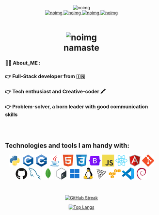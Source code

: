 <div id="header" align="center">
  <img src="https://media.giphy.com/media/RbDKaczqWovIugyJmW/giphy.gif" alt="noimg"  />
</div>

<div id="badges" align="center">
  <a href="https://www.linkedin.com/in/nsafter/">
     <img src="https://img.shields.io/badge/LinkedIn-blue?logo=linkedin&logoColor=white&style=for-the-badge" alt="noimg"  />
     </a>
     <a href="https://www.hackerrank.com/nsharma63205">
      <img src="https://img.shields.io/badge/HackerRank-success?logo=hackerrank&logoColor=white&style=for-the-badge" alt="noimg"  />
      </a>
  <a href="https://leetcode.com/nsharma63205/">
     <img src="https://img.shields.io/badge/Leetcode-red?logo=leetcode&logoColor=white&style=for-the-badge" alt="noimg"  />
  </a>
  <a href="https://auth.geeksforgeeks.org/user/nsharma63205/">
     <img src="https://img.shields.io/badge/Geeksforgeeks-brightgreen?logo=geeksforgeeks&logoColor=white&style=for-the-badge" alt="noimg"  />
  </a>
  
</div>
<div id="viewcount" align="center">
<img src="https://komarev.com/ghpvc/?username=nsafter&style=flat-square&color=blueviolet" alt=""/>
</div>

<h1 align="center">
  <img src="https://media.giphy.com/media/RMZWv7UqikFGIvv6m4/giphy.gif" alt="noimg" width="70px" /><br />
  namaste
 </h1>
 
 ###	:woman_technologist: About_ME :
 ### 	:point_right: Full-Stack developer from :india:
 ###	:point_right: Tech enthusiast and Creative-coder :crayon:
 ### 	:point_right: Problem-solver, a born leader with good communication skills
 <br />
 <br />
 
 <div>
  <h2>Technologies and tools I am handy with:</h2>
  <div align="center">
   <code><img src="https://github.com/devicons/devicon/blob/master/icons/python/python-original.svg" alt="python" width="40" height="40"/></code> 
<code><img src="https://github.com/devicons/devicon/blob/master/icons/c/c-original.svg" alt="C" width="40" height="40"/></code>
<code><img src="https://github.com/devicons/devicon/blob/master/icons/cplusplus/cplusplus-original.svg" alt="C++" width="40" height="40"/></code> 
<code><img src="https://github.com/devicons/devicon/blob/master/icons/java/java-original.svg" alt="Java" width="40" height="40"/></code> 
<code><img src="https://github.com/devicons/devicon/blob/master/icons/html5/html5-original.svg" alt="html5" height="40"/></code> 
<code><img src="https://github.com/devicons/devicon/blob/master/icons/css3/css3-original.svg" alt="css3" height="40"/></code> 
<code><img src="https://github.com/devicons/devicon/blob/master/icons/bootstrap/bootstrap-original.svg" alt="bootstrap" height="40"/></code> 
<code><img src="https://github.com/devicons/devicon/blob/master/icons/javascript/javascript-original.svg" alt="JavaScript" width="40" height="40"/></code> 
<code><img src="https://github.com/devicons/devicon/blob/master/icons/react/react-original.svg" alt="React" width="40" height="40"/></code>
<code><img src="https://github.com/devicons/devicon/blob/master/icons/angularjs/angularjs-original.svg" alt="angular" width="40" height="40"/></code>
<code><img src="https://github.com/devicons/devicon/blob/master/icons/git/git-original.svg" alt="git" width="40" height="40"/></code>
<code><img src="https://github.com/devicons/devicon/blob/master/icons/github/github-original.svg" alt="github" width="40" height="40"/></code>
<code><img src="https://github.com/devicons/devicon/blob/master/icons/mysql/mysql-original.svg" alt="mysql" width="40" height="40"/></code>
<code><img src="https://github.com/devicons/devicon/blob/master/icons/mongodb/mongodb-original.svg" alt="mongo" width="40" height="40"/></code>
<code><img src="https://github.com/devicons/devicon/blob/master/icons/bash/bash-original.svg" alt="bash" width="40" height="40"/></code>
<code><img src="./win11.svg" alt="Win11" width="40" height="40"/></code>
<code><img src="https://github.com/devicons/devicon/blob/master/icons/linux/linux-original.svg" alt="Linux" width="40" height="40"/></code>
<code><img src="https://github.com/devicons/devicon/blob/master/icons/threejs/threejs-original.svg" alt="threejs" width="40" height="40"/></code>
<code><img src="https://github.com/devicons/devicon/blob/master/icons/amazonwebservices/amazonwebservices-original.svg" alt="aws" width="40" height="40"/></code>
<code><img src="https://github.com/devicons/devicon/blob/master/icons/vscode/vscode-original.svg" alt="vscode" width="40" height="40"/></code>
<code><img src="https://github.com/devicons/devicon/blob/master/icons/debian/debian-original.svg" alt="deb" width="40" height="40"/></code>
  </div>
</div>

<br />
<br />

<div align="center">

[![GitHub Streak](http://github-readme-streak-stats.herokuapp.com?user=nsafter&theme=dark)](https://git.io/streak-stats)

[![Top Langs](https://github-readme-stats.vercel.app/api/top-langs/?username=nsafter&layout=compact&theme=vision-friendly-dark)](https://github.com/anuraghazra/github-readme-stats)

</div>
